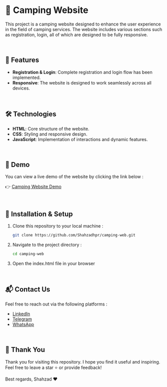 # 🚀 Camping Website

This project is a camping website designed to enhance the user experience in the field of camping services. The website includes various sections such as registration, login, all of which are designed to be fully responsive.

&nbsp;

## 🌟 Features

- **Registration & Login**: Complete registration and login flow has been implemented.
- **Responsive**: The website is designed to work seamlessly across all devices.

&nbsp;

## 🛠️ Technologies

- **HTML**: Core structure of the website.
- **CSS**: Styling and responsive design.
- **JavaScript**: Implementation of interactions and dynamic features.

&nbsp;

## 🔗 Demo

You can view a live demo of the website by clicking the link below :

👉 [Camping Website Demo](https://shahzadhpr.github.io/camping-web)

&nbsp;

## 🧰 Installation & Setup

1. Clone this repository to your local machine :
   ```bash
   git clone https://github.com/Shahzadhpr/camping-web.git

2. Navigate to the project directory :
   ```bash
   cd camping-web

3. Open the index.html file in your browser

&nbsp;

## 📬 Contact Us

Feel free to reach out via the following platforms :

- [LinkedIn](https://www.linkedin.com/in/hassanpourshahzad)
- [Telegram](https://t.me/Shahzad_hpr)
- [WhatsApp](https://wa.me/989112874119)

&nbsp;

## 🙏 Thank You

Thank you for visiting this repository. I hope you find it useful and inspiring.  
Feel free to leave a star ⭐ or provide feedback!

Best regards, Shahzad ❤️
